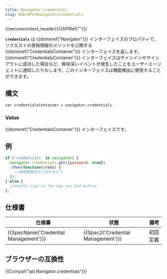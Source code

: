 ```yaml
---
title: Navigator.credentials
slug: Web/API/Navigator/credentials
---
```

{{securecontext_header}}{{APIRef("")}}

**`credentials`** は {{domxref("Navigator")}} インターフェイスのプロパティで、リクエストの資格情報のメソッドを公開する {{domxref("CredentialsContainer")}} インターフェイスを返します。 {{domxref("CredentialsContainer")}} インターフェイスはサインインやサインアウトに成功した場合など、興味深いイベントが発生したことをユーザーエージェントに通知したりもします。このインターフェイスは機能検出に使用することができます。

## 構文

```
var credentialsContainer = navigator.credentials
```

### Value

{{domxref("CredentialsContainer")}} インターフェイスです。

## 例

```js
if ('credentials' in navigator) {
  navigator.credentials.get({password: true})
  .then(function(creds) {
    //資格情報付きで何かを行う
  });
} else {
  //Handle sign-in the way you did before.
};
```

## 仕様書

| 仕様書                                           | 状態                                         | 備考     |
| ------------------------------------------------ | -------------------------------------------- | -------- |
| {{SpecName('Credential Management')}} | {{Spec2('Credential Management')}} | 初回定義 |

## ブラウザーの互換性

{{Compat("api.Navigator.credentials")}}

